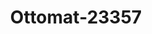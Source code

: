 ---
f_zip-code: 19966
f_state-code: DE
title: Ottomat-23357
f_phone: 302-934-5620
f_city-only: Millsboro
f_address: Dupont Blvd Millsboro
f_location-unique-id: '23357'
slug: ottomat-23357
updated-on: '2024-05-30T13:46:58.046Z'
created-on: '2024-05-30T13:36:59.803Z'
published-on: '2024-05-30T13:54:32.469Z'
f_city-state: cms/city/millsboro-de.md
f_company: cms/company/ottomat.md
f_state: cms/state/delaware.md
layout: '[payday-loan].html'
tags: payday-loan
---